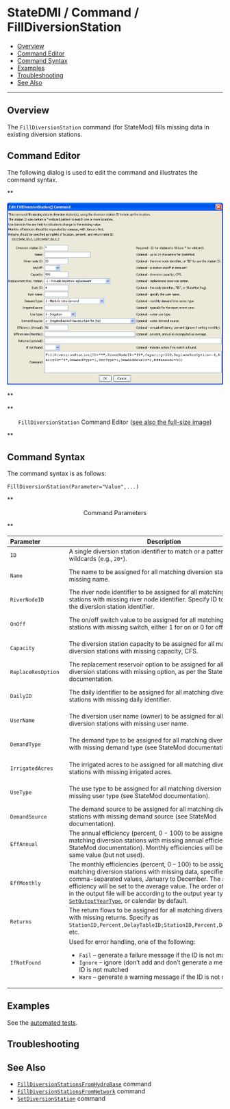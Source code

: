 # StateDMI / Command / FillDiversionStation #

* [Overview](#overview)
* [Command Editor](#command-editor)
* [Command Syntax](#command-syntax)
* [Examples](#examples)
* [Troubleshooting](#troubleshooting)
* [See Also](#see-also)

-------------------------

## Overview ##

The `FillDiversionStation` command (for StateMod)
fills missing data in existing diversion stations.

## Command Editor ##

The following dialog is used to edit the command and illustrates the command syntax.

**<p style="text-align: center;">
![FillDiversionStation](FillDiversionStation.png)
</p>**

**<p style="text-align: center;">
`FillDiversionStation` Command Editor (<a href="../FillDiversionStation.png">see also the full-size image</a>)
</p>**

## Command Syntax ##

The command syntax is as follows:

```text
FillDiversionStation(Parameter="Value",...)
```
**<p style="text-align: center;">
Command Parameters
</p>**

| **Parameter**&nbsp;&nbsp;&nbsp;&nbsp;&nbsp;&nbsp;&nbsp;&nbsp;&nbsp;&nbsp;&nbsp;&nbsp;&nbsp;&nbsp; | **Description** | **Default**&nbsp;&nbsp;&nbsp;&nbsp;&nbsp;&nbsp;&nbsp;&nbsp;&nbsp;&nbsp;&nbsp;&nbsp;&nbsp;&nbsp;&nbsp;&nbsp;&nbsp;&nbsp;&nbsp;&nbsp;&nbsp;&nbsp; |
| --------------|-----------------|----------------- |
| `ID` | A single diversion station identifier to match or a pattern using wildcards (e.g., `20*`). | None – must be specified. |
| `Name` | The name to be assigned for all matching diversion stations with missing name. | If not specified, the original value will remain. |
| `RiverNodeID` | The river node identifier to be assigned for all matching diversion stations with missing river node identifier.  Specify ID to assign to the diversion station identifier. | If not specified, the original value will remain. |
| `OnOff` | The on/off switch value to be assigned for all matching diversion stations with missing switch, either 1 for on or 0 for off. | If not specified, the original value will remain. |
| `Capacity` | The diversion station capacity to be assigned for all matching diversion stations with missing capacity, CFS. | If not specified, the original value will remain. |
| `ReplaceResOption` | The replacement reservoir option to be assigned for all matching diversion stations with missing option, as per the StateMod documentation. | If not specified, the original value will remain. |
| `DailyID` | The daily identifier to be assigned for all matching diversion stations with missing daily identifier. | If not specified, the original value will remain. |
| `UserName` | The diversion user name (owner) to be assigned for all matching diversion stations with missing user name. | If not specified, the original value will remain. |
| `DemandType` | The demand type to be assigned for all matching diversion stations with missing demand type (see StateMod documentation). | If not specified, the original value will remain. |
| `IrrigatedAcres` | The irrigated acres to be assigned for all matching diversion stations with missing irrigated acres. | If not specified, the original value will remain. |
| `UseType` | The use type to be assigned for all matching diversion stations with missing user type (see StateMod documentation). | If not specified, the original value will remain.
| `DemandSource` | The demand source to be assigned for all matching diversion stations with missing demand source (see StateMod documentation). | If not specified, the original value will remain.
| `EffAnnual` | The annual efficiency (percent, 0  - 100) to be assigned for all matching diversion stations with missing annual efficiency (see StateMod documentation).  Monthly efficiencies will be set to the same value (but not used). | If not specified, the original value will remain. |
| `EffMonthly` | The monthly efficiencies  (percent, 0 – 100) to be assigned for all matching diversion stations with missing data, specified as 12 comma-separated values, January to December.  The annual efficiency will be set to the average value.  The order of the values in the output file will be according to the output year type set by [`SetOutputYearType`](../SetOutputYearType/SetOutputYearType.md), or calendar by default. | If not specified, the original value will remain. |
| `Returns` | The return flows to be assigned for all matching diversion stations with missing returns.  Specify as `StationID,Percent,DelayTableID;StationID,Percent,DelayTableID;` etc. | If not specified, the original value will remain.
| `IfNotFound` | Used for error handling, one of the following:<ul><li>`Fail` – generate a failure message if the ID is not matched</li><li>`Ignore` – ignore (don’t add and don’t generate a message) if the ID is not matched</li><li>`Warn` – generate a warning message if the ID is not matched</li></ul> | `Warn` |

## Examples ##

See the [automated tests](https://github.com/OpenCDSS/cdss-app-statedmi-test/tree/master/test/regression/commands/FillDiversionStation).

## Troubleshooting ##

## See Also ##

* [`FillDiversionStationsFromHydroBase`](../FillDiversionStationsFromHydroBase/FillDiversionStationsFromHydroBase.md) command
* [`FillDiversionStationsFromNetwork`](../FillDiversionStationsFromNetwork/FillDiversionStationsFromNetwork.md) command
* [`SetDiversionStation`](../SetDiversionStation/SetDiversionStation.md) command
